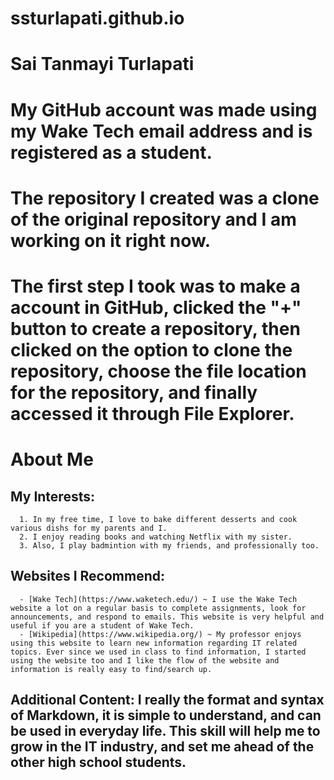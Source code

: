 # ssturlapati.github.io
# Sai Tanmayi Turlapati 
# My GitHub account was made using my Wake Tech email address and is registered as a student. 
# The repository I created was a clone of the original repository and I am working on it right now. 
# The first step I took was to make a account in GitHub, clicked the "+" button to create a repository, then clicked on the option to clone the repository, choose the file location for the repository, and finally accessed it through File Explorer. 

# About Me
## My Interests: 
      1. In my free time, I love to bake different desserts and cook various dishs for my parents and I. 
      2. I enjoy reading books and watching Netflix with my sister. 
      3. Also, I play badmintion with my friends, and professionally too. 
## Websites I Recommend: 
      - [Wake Tech](https://www.waketech.edu/) ~ I use the Wake Tech website a lot on a regular basis to complete assignments, look for announcements, and respond to emails. This website is very helpful and useful if you are a student of Wake Tech. 
      - [Wikipedia](https://www.wikipedia.org/) ~ My professor enjoys using this website to learn new information regarding IT related topics. Ever since we used in class to find information, I started using the website too and I like the flow of the website and information is really easy to find/search up. 
## Additional Content: I really the format and syntax of Markdown, it is simple to understand, and can be used in everyday life. This skill will help me to grow in the IT industry, and set me ahead of the other high school students. 
